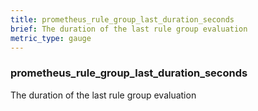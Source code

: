 ```yaml
---
title: prometheus_rule_group_last_duration_seconds
brief: The duration of the last rule group evaluation
metric_type: gauge
---
```

### prometheus_rule_group_last_duration_seconds

The duration of the last rule group evaluation